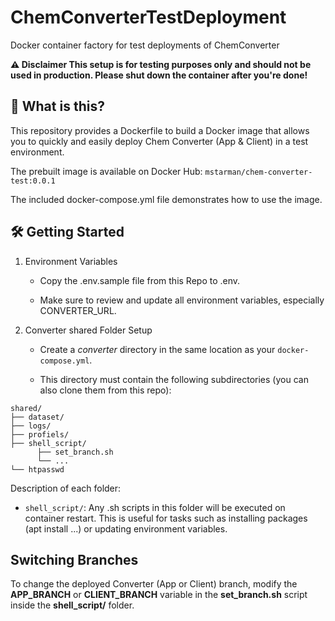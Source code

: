 # ChemConverterTestDeployment

Docker container factory for test deployments of ChemConverter

**⚠️ Disclaimer
This setup is for testing purposes only and should not be used in production.
Please shut down the container after you're done!**

## 🚀 What is this?

This repository provides a Dockerfile to build a Docker image that allows you to quickly and easily deploy Chem Converter (App & Client) in a test environment.

The prebuilt image is available on Docker Hub:
```mstarman/chem-converter-test:0.0.1```

The included docker-compose.yml file demonstrates how to use the image.

## 🛠️ Getting Started

1. Environment Variables

   * Copy the .env.sample file from this Repo to .env.

   * Make sure to review and update all environment variables, especially CONVERTER_URL.

2. Converter shared Folder Setup

   * Create a *converter* directory in the same location as your ```docker-compose.yml```.

   * This directory must contain the following subdirectories (you can also clone them from this repo):

```
shared/
├── dataset/
├── logs/
├── profiels/
├── shell_script/
      ├── set_branch.sh
      └── ...
└── htpasswd

```

Description of each folder:

* ```shell_script/```: Any .sh scripts in this folder will be executed on container restart. This is useful for tasks such as installing packages (apt install ...) or updating environment variables.

## Switching Branches

To change the deployed Converter (App or Client) branch, modify the **APP_BRANCH** or **CLIENT_BRANCH** variable in the **set_branch.sh** script inside the **shell_script/** folder.